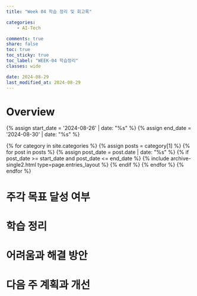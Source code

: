 ```yaml
---
title: "Week 04 학습 정리 및 회고록"

categories:
    - AI-Tech

comments: true
share: false
toc: true
toc_sticky: true
toc_label: "WEEK-04 학습정리"
classes: wide

date: 2024-08-29
last_modified_at: 2024-08-29
---
```


# Overview

{% assign start_date = '2024-08-26' | date: "%s" %}
{% assign end_date = '2024-08-30' | date: "%s" %}

{% for category in site.categories %}
  {% assign posts = category[1] %}
  {% for post in posts %}
    {% assign post_date = post.date | date: "%s" %}
    {% if post_date >= start_date and post_date <= end_date %}
      {% include archive-single2.html type=page.entries_layout %}
    {% endif %}
  {% endfor %}
{% endfor %}

# 주각 목표 달성 여부

# 학습 정리

# 어려움과 해결 방안

# 다음 주 계획과 개선